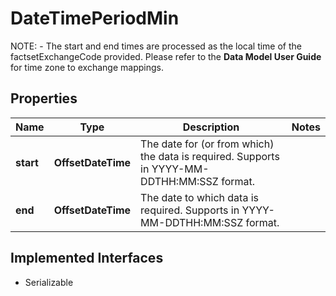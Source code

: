 

# DateTimePeriodMin

 NOTE:       - The start and end times are processed as the local time of the factsetExchangeCode provided. Please refer to the **Data Model User Guide** for time zone to exchange mappings.    

## Properties

Name | Type | Description | Notes
------------ | ------------- | ------------- | -------------
**start** | **OffsetDateTime** | The date for (or from which) the data is required. Supports in YYYY-MM-DDTHH:MM:SSZ format.   | 
**end** | **OffsetDateTime** | The date to which data is required. Supports in YYYY-MM-DDTHH:MM:SSZ format.   | 


## Implemented Interfaces

* Serializable


